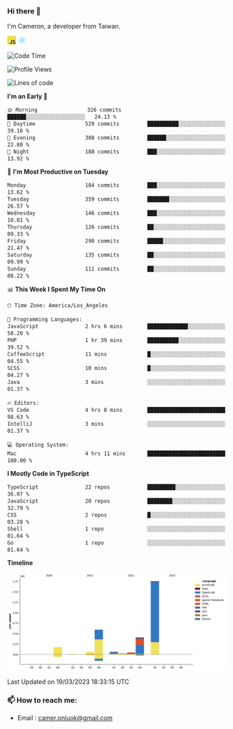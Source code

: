 ### Hi there 👋

I'm Cameron, a developer from Taiwan.


<code><img height="20" src="https://raw.githubusercontent.com/github/explore/80688e429a7d4ef2fca1e82350fe8e3517d3494d/topics/javascript/javascript.png"></code>
<code><img height="20" src="https://raw.githubusercontent.com/github/explore/80688e429a7d4ef2fca1e82350fe8e3517d3494d/topics/react/react.png"></code>



<!--START_SECTION:waka-->
![Code Time](http://img.shields.io/badge/Code%20Time-810%20hrs%203%20mins-blue)

![Profile Views](http://img.shields.io/badge/Profile%20Views-0-blue)

![Lines of code](https://img.shields.io/badge/From%20Hello%20World%20I%27ve%20Written-3.1%20million%20lines%20of%20code-blue)

**I'm an Early 🐤** 

```text
🌞 Morning                326 commits         ██████░░░░░░░░░░░░░░░░░░░   24.13 % 
🌆 Daytime                529 commits         ██████████░░░░░░░░░░░░░░░   39.16 % 
🌃 Evening                308 commits         ██████░░░░░░░░░░░░░░░░░░░   22.80 % 
🌙 Night                  188 commits         ███░░░░░░░░░░░░░░░░░░░░░░   13.92 % 
```
📅 **I'm Most Productive on Tuesday** 

```text
Monday                   184 commits         ███░░░░░░░░░░░░░░░░░░░░░░   13.62 % 
Tuesday                  359 commits         ███████░░░░░░░░░░░░░░░░░░   26.57 % 
Wednesday                146 commits         ███░░░░░░░░░░░░░░░░░░░░░░   10.81 % 
Thursday                 126 commits         ██░░░░░░░░░░░░░░░░░░░░░░░   09.33 % 
Friday                   290 commits         █████░░░░░░░░░░░░░░░░░░░░   21.47 % 
Saturday                 135 commits         ██░░░░░░░░░░░░░░░░░░░░░░░   09.99 % 
Sunday                   111 commits         ██░░░░░░░░░░░░░░░░░░░░░░░   08.22 % 
```


📊 **This Week I Spent My Time On** 

```text
🕑︎ Time Zone: America/Los_Angeles

💬 Programming Languages: 
JavaScript               2 hrs 6 mins        █████████████░░░░░░░░░░░░   50.20 % 
PHP                      1 hr 39 mins        ██████████░░░░░░░░░░░░░░░   39.52 % 
CoffeeScript             11 mins             █░░░░░░░░░░░░░░░░░░░░░░░░   04.55 % 
SCSS                     10 mins             █░░░░░░░░░░░░░░░░░░░░░░░░   04.27 % 
Java                     3 mins              ░░░░░░░░░░░░░░░░░░░░░░░░░   01.37 % 

🔥 Editors: 
VS Code                  4 hrs 8 mins        █████████████████████████   98.63 % 
IntelliJ                 3 mins              ░░░░░░░░░░░░░░░░░░░░░░░░░   01.37 % 

💻 Operating System: 
Mac                      4 hrs 11 mins       █████████████████████████   100.00 % 
```

**I Mostly Code in TypeScript** 

```text
TypeScript               22 repos            █████████░░░░░░░░░░░░░░░░   36.07 % 
JavaScript               20 repos            ████████░░░░░░░░░░░░░░░░░   32.79 % 
CSS                      2 repos             █░░░░░░░░░░░░░░░░░░░░░░░░   03.28 % 
Shell                    1 repo              ░░░░░░░░░░░░░░░░░░░░░░░░░   01.64 % 
Go                       1 repo              ░░░░░░░░░░░░░░░░░░░░░░░░░   01.64 % 
```



**Timeline**

![Lines of Code chart](https://raw.githubusercontent.com/camer0nluo/camer0nluo/main/assets/bar_graph.png)


 Last Updated on 19/03/2023 18:33:15 UTC
<!--END_SECTION:waka-->

### 📫 How to reach me:
- Email : camer.onluok@gmail.com
